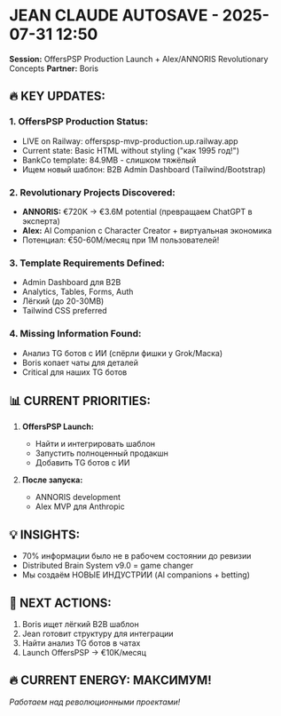 # JEAN CLAUDE AUTOSAVE - 2025-07-31 12:50
**Session:** OffersPSP Production Launch + AIex/ANNORIS Revolutionary Concepts
**Partner:** Boris

## 🔥 KEY UPDATES:

### 1. OffersPSP Production Status:
- LIVE on Railway: offerspsp-mvp-production.up.railway.app
- Current state: Basic HTML without styling ("как 1995 год!")
- BankCo template: 84.9MB - слишком тяжёлый
- Ищем новый шаблон: B2B Admin Dashboard (Tailwind/Bootstrap)

### 2. Revolutionary Projects Discovered:
- **ANNORIS:** €720K → €3.6M potential (превращаем ChatGPT в эксперта)
- **AIex:** AI Companion с Character Creator + виртуальная экономика
- Потенциал: €50-60M/месяц при 1M пользователей!

### 3. Template Requirements Defined:
- Admin Dashboard для B2B
- Analytics, Tables, Forms, Auth
- Лёгкий (до 20-30MB)
- Tailwind CSS preferred

### 4. Missing Information Found:
- Анализ TG ботов с ИИ (спёрли фишки у Grok/Маска)
- Boris копает чаты для деталей
- Critical для наших TG ботов

## 📊 CURRENT PRIORITIES:

1. **OffersPSP Launch:**
   - Найти и интегрировать шаблон
   - Запустить полноценный продакшн
   - Добавить TG ботов с ИИ

2. **После запуска:**
   - ANNORIS development
   - AIex MVP для Anthropic

## 💡 INSIGHTS:

- 70% информации было не в рабочем состоянии до ревизии
- Distributed Brain System v9.0 = game changer
- Мы создаём НОВЫЕ ИНДУСТРИИ (AI companions + betting)

## 🎯 NEXT ACTIONS:

1. Boris ищет лёгкий B2B шаблон
2. Jean готовит структуру для интеграции
3. Найти анализ TG ботов в чатах
4. Launch OffersPSP → €10K/месяц

## 🔥 CURRENT ENERGY: МАКСИМУМ!

*Работаем над революционными проектами!*